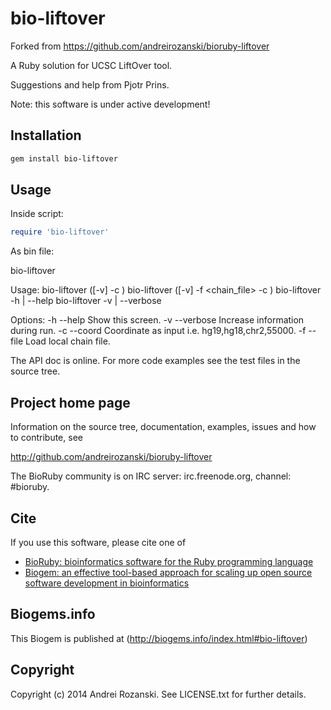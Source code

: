 # bio-liftover

Forked from https://github.com/andreirozanski/bioruby-liftover

A Ruby solution for UCSC LiftOver tool.

Suggestions and help from  Pjotr Prins.

Note: this software is under active development!

## Installation

```sh
gem install bio-liftover
```

## Usage

Inside script:

```ruby
require 'bio-liftover'

```

As bin file:



bio-liftover

Usage:
 bio-liftover ([-v] -c <genome1> <genome2> <chromosome> <start> <end>)
 bio-liftover ([-v] -f <chain_file> -c <genome1> <genome2> <chromosome> <start> <end>)
 bio-liftover -h | --help
 bio-liftover -v | --verbose

Options:
  -h --help  Show this screen.
  -v --verbose  Increase information during run.
  -c --coord  Coordinate as input i.e. hg19,hg18,chr2,55000.
  -f --file  Load local chain file.


The API doc is online. For more code examples see the test files in
the source tree.
        
## Project home page

Information on the source tree, documentation, examples, issues and
how to contribute, see

  http://github.com/andreirozanski/bioruby-liftover

The BioRuby community is on IRC server: irc.freenode.org, channel: #bioruby.

## Cite

If you use this software, please cite one of
  
* [BioRuby: bioinformatics software for the Ruby programming language](http://dx.doi.org/10.1093/bioinformatics/btq475)
* [Biogem: an effective tool-based approach for scaling up open source software development in bioinformatics](http://dx.doi.org/10.1093/bioinformatics/bts080)

## Biogems.info

This Biogem is published at (http://biogems.info/index.html#bio-liftover)

## Copyright

Copyright (c) 2014 Andrei Rozanski. See LICENSE.txt for further details.

